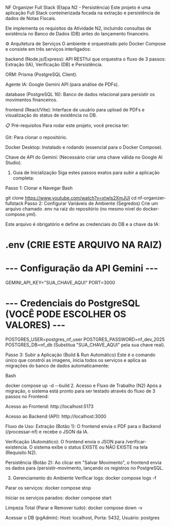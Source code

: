 NF Organizer Full Stack (Etapa N2 - Persistência)
Este projeto é uma aplicação Full Stack conteinerizada focada na extração e persistência de dados de Notas Fiscais.

Ele implementa os requisitos da Atividade N2, incluindo consultas de existência no Banco de Dados (DB) antes do lançamento financeiro.

⚙️ Arquitetura de Serviços
O ambiente é orquestrado pelo Docker Compose e consiste em três serviços interligados:

backend (Node.js/Express): API RESTful que orquestra o fluxo de 3 passos: Extração (IA), Verificação (DB) e Persistência.

ORM: Prisma (PostgreSQL Client).

Agente IA: Google Gemini API (para análise de PDFs).

database (PostgreSQL 16): Banco de dados relacional para persistir os movimentos financeiros.

frontend (React/Vite): Interface de usuário para upload de PDFs e visualização do status de existência no DB.

📋 Pré-requisitos
Para rodar este projeto, você precisa ter:

Git: Para clonar o repositório.

Docker Desktop: Instalado e rodando (essencial para o Docker Compose).

Chave de API do Gemini: (Necessário criar uma chave válida no Google AI Studio).

1. Guia de Inicialização
Siga estes passos exatos para subir a aplicação completa:

Passo 1: Clonar e Navegar
Bash

git clone https://www.youtube.com/watch?v=xtwls2XmJUI
cd nf-organizer-fullstack
Passo 2: Configurar Variáveis de Ambiente (Segredos)
Crie um arquivo chamado .env na raiz do repositório (no mesmo nível do docker-compose.yml).

Este arquivo é obrigatório e define as credenciais do DB e a chave da IA:

# .env (CRIE ESTE ARQUIVO NA RAIZ)

# --- Configuração da API Gemini ---
GEMINI_API_KEY="SUA_CHAVE_AQUI" 
PORT=3000

# --- Credenciais do PostgreSQL (VOCÊ PODE ESCOLHER OS VALORES) ---
POSTGRES_USER=postgres_nf_user
POSTGRES_PASSWORD=nf_dev_2025
POSTGRES_DB=nf_db
(Substitua "SUA_CHAVE_AQUI" pela sua chave real).

Passo 3: Subir a Aplicação (Build & Run Automático)
Este é o comando único que constrói as imagens, inicia todos os serviços e aplica as migrações do banco de dados automaticamente:

Bash

docker compose up -d --build
2. Acesso e Fluxo de Trabalho (N2)
Após a migração, o sistema está pronto para ser testado através do fluxo de 3 passos no Frontend:

Acesso ao Frontend: http://localhost:5173

Acesso ao Backend (API): http://localhost:3000

Fluxo de Uso:
Extração (Botão 1): O frontend envia o PDF para o Backend (/processar-nf) e recebe o JSON da IA.

Verificação (Automático): O frontend envia o JSON para /verificar-existencia. O sistema exibe o status EXISTE ou NÃO EXISTE na tela (Requisito N2).

Persistência (Botão 2): Ao clicar em "Salvar Movimento", o frontend envia os dados para /persistir-movimento, lançando os registros no PostgreSQL.

3. Gerenciamento do Ambiente
Verificar logs: docker compose logs -f

Parar os serviços: docker compose stop

Iniciar os serviços parados: docker compose start

Limpeza Total (Parar e Remover tudo): docker compose down -v

Acessar o DB (pgAdmin): Host: localhost, Porta: 5432, Usuário: postgres

